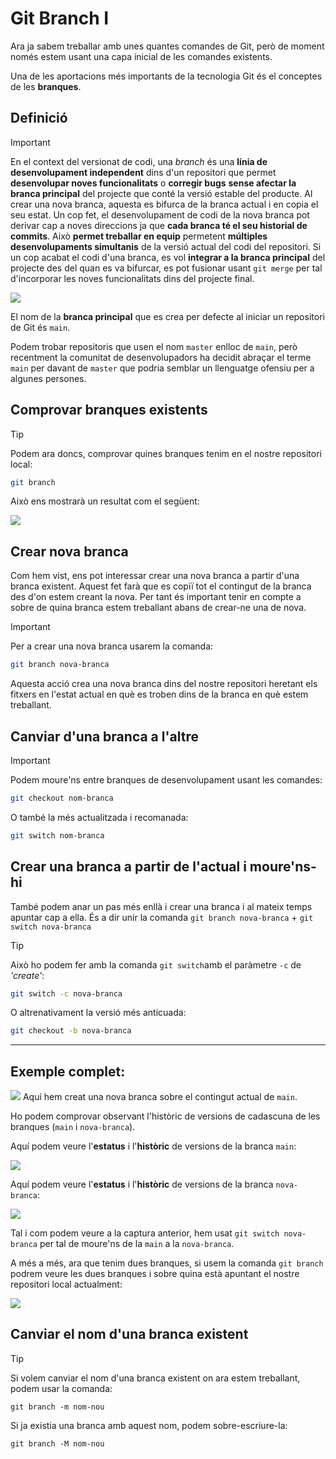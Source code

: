 # Git Branch I
Ara ja sabem treballar amb unes quantes comandes de Git, però de moment només estem usant una capa inicial de les comandes existents.

Una de les aportacions més importants de la tecnologia Git és el conceptes de les **branques**.
## Definició

>[!IMPORTANT]
>En el context del versionat de codi, una *branch* és una **línia de desenvolupament independent** dins d'un repositori que permet **desenvolupar noves funcionalitats** o **corregir bugs** **sense afectar la branca principal** del projecte que conté la versió estable del producte.
>Al crear una nova branca, aquesta es bifurca de la branca actual i en copia el seu estat.
>Un cop fet, el desenvolupament de codi de la nova branca pot derivar cap a noves direccions ja que **cada branca té el seu historial de commits**.
>Això **permet treballar en equip** permetent **múltiples desenvolupaments simultanis** de la versió actual del codi del repositori.
>Si un cop acabat el codi d'una branca, es vol **integrar a la branca principal** del projecte des del quan es va bifurcar, es pot fusionar usant `git merge` per tal d'incorporar les noves funcionalitats dins del projecte final.

![](img/Pasted-image-20240609175305.png)

El nom de la **branca principal** que es crea per defecte al iniciar un repositori de Git és `main`.

Podem trobar repositoris que usen el nom `master` enlloc de `main`, però recentment la comunitat de desenvolupadors ha decidit abraçar el terme `main` per davant de `master` que podria semblar un llenguatge ofensiu per a algunes persones.

## Comprovar branques existents

>[!TIP]
>Podem ara doncs, comprovar quines branques tenim en el nostre repositori local:
>```bash
>git branch

Això ens mostrarà un resultat com el següent:

![](img/Pasted-image-20240609171607.png)

## Crear nova branca
Com hem vist, ens pot interessar crear una nova branca a partir d'una branca existent.
Aquest fet farà que es copiï tot el contingut de la branca des d'on estem creant la nova. Per tant és important tenir en compte a sobre de quina branca estem treballant abans de crear-ne una de nova.

>[!IMPORTANT]
>Per a crear una nova branca usarem la comanda:
>```bash
>git branch nova-branca

Aquesta acció crea una nova branca dins del nostre repositori heretant els fitxers en l'estat actual en què es troben dins de la branca en què estem treballant.

## Canviar d'una branca a l'altre

>[!IMPORTANT]
>Podem moure'ns entre branques de desenvolupament usant les comandes:
>```bash 
>git checkout nom-branca
>```
>O també la més actualitzada i recomanada:
>```bash
>git switch nom-branca
>```

## Crear una branca a partir de l'actual i moure'ns-hi
També podem anar un pas més enllà i crear una branca i al mateix temps apuntar cap a ella. És a dir unir la comanda `git branch nova-branca` + `git switch nova-branca`

>[!TIP]
>Això ho podem fer amb la comanda `git switch`amb el paràmetre `-c` de *'create'*:
>```bash
>git switch -c nova-branca
>```
>O altrenativament la versió més anticuada:
>```bash
>git checkout -b nova-branca
>```

---

## Exemple complet:

![](img/Pasted-image-20240609172055.png)
Aquí hem creat una nova branca sobre el contingut actual de `main`.

Ho podem comprovar observant l'històric de versions de cadascuna de les branques (`main` i `nova-branca`).

Aquí podem veure l'**estatus** i l'**històric** de versions de la branca `main`:

![](img/Pasted-image-20240609172705.png)

Aquí podem veure l'**estatus** i l'**històric** de versions de la branca `nova-branca`:

![](img/Pasted-image-20240609172740.png)

Tal i com podem veure a la captura anterior, hem usat `git switch nova-branca` per tal de moure'ns de la `main` a la `nova-branca`.

A més a més, ara que tenim dues branques, si usem la comanda `git branch` podrem veure les dues branques i sobre quina està apuntant el nostre repositori local actualment:

![](img/Pasted-image-20240609173006.png)

## Canviar el nom d'una branca existent
>[!TIP]
>Si volem canviar el nom d'una branca existent on ara estem treballant, podem usar la comanda:
>```
>git branch -m nom-nou
>```
>Si ja existia una branca amb aquest nom, podem sobre-escriure-la:
>```
>git branch -M nom-nou
>```


